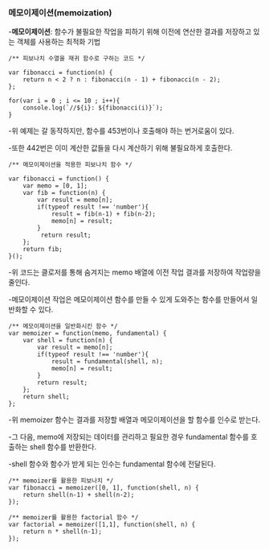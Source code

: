 ### 메모이제이션(memoization)

-**메모이제이션**: 함수가 불필요한 작업을 피하기 위해 이전에 연산한 결과를 저장하고 있는 객체를 사용하는 최적화 기법

```ecmascript 6
/** 피보나치 수열을 재귀 함수로 구하는 코드 */

var fibonacci = function(n) {
    return n < 2 ? n : fibonacci(n - 1) + fibonacci(n - 2);
};
    
for(var i = 0 ; i <= 10 ; i++){
    console.log(`//${i}: ${fibonacci(i)}`);
}
```

-위 예제는 갈 동작하지만, 함수를 453번이나 호출해야 하는 번거로움이 있다.

-또한 442번은 이미 계산한 값들을 다시 계산하기 위해 불필요하게 호출한다.

```ecmascript 6
/** 메모이제이션을 적용한 피보나치 함수 */

var fibonacci = function() {
    var memo = [0, 1];
    var fib = function(n) {
        var result = memo[n];
        if(typeof result !== 'number'){
            result = fib(n-1) + fib(n-2);
            memo[n] = result;
        }
         return result;     
    };
    return fib;
}();
```

-위 코드는 클로저를 통해 숨겨지는 memo 배열에 이전 작업 결과를 저장하여 작업량을 줄인다.

-메모이제이션 작업은 메모이제이션 함수를 만들 수 있게 도와주는 함수를 만들어서 일반화할 수 있다.

```ecmascript 6
/** 메모이제이션을 일반화시킨 함수 */
var memoizer = function(memo, fundamental) {
    var shell = function(n) {
        var result = memo[n];
        if(typeof result !== 'number'){
            result = fundamental(shell, n);
            memo[n] = result;
        }
        return result;
    };
    return shell;
};
```

-위 memoizer 함수는 결과를 저장할 배열과 메모이제이션을 할 함수를 인수로 받는다.

-그 다음, memo에 저장되는 데이터를 관리하고 필요한 경우 fundamental 함수를 호출하는 shell 함수를 반환한다.

-shell 함수와 함수가 받게 되는 인수는 fundamental 함수에 전달된다.

```ecmascript 6
/** memoizer를 활용한 피보나치 */
var fibonacci = memoizer([0, 1], function(shell, n) {
    return shell(n-1) + shell(n-2);
});
    
/** memoizer를 활용한 factorial 함수 */
var factorial = memoizer([1,1], function(shell, n) {
    return n * shell(n-1);
});

```